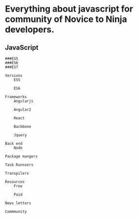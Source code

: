 # Everything about javascript for community of Novice to Ninja developers.
## JavaScript
	###ES5
	###ES6
	###ES7
	
	Versions
		ES5

		ES6

	Frameworks
		Angularjs

		Angular2

		React
		
		Backbone

		Jquery

	Back end
		Node

	Package mangers

	Task Runnsers

	Transpilers

	Resources
		Free

		Paid

	News letters

	Commmunity








